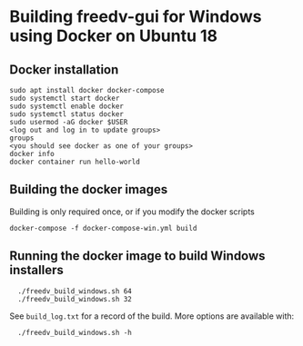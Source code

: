 # Building freedv-gui for Windows using Docker on Ubuntu 18

## Docker installation
```
sudo apt install docker docker-compose
sudo systemctl start docker
sudo systemctl enable docker
sudo systemctl status docker
sudo usermod -aG docker $USER
<log out and log in to update groups>
groups
<you should see docker as one of your groups>
docker info
docker container run hello-world
```

## Building the docker images
Building is only required once, or if you modify the docker scripts
```
docker-compose -f docker-compose-win.yml build
```

## Running the docker image to build Windows installers
```
  ./freedv_build_windows.sh 64
  ./freedv_build_windows.sh 32
```
See `build_log.txt` for a record of the build.  More options are available with:
```
  ./freedv_build_windows.sh -h
```
